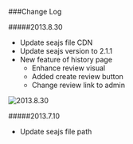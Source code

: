 ###Change Log

#####2013.8.30
* Update seajs file CDN
* Update seajs version to 2.1.1
* New feature of history page
  * Enhance review visual
  * Added create review button 
  * Change review link to admin

![2013.8.30](https://raw.github.com/rwu823/FFN/master/template/assets/2013.8.30.png)

#####2013.7.10
* Update seajs file path
